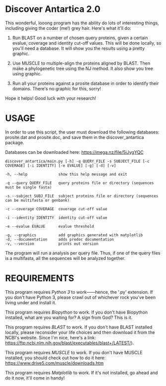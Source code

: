 # Discover Antartica 2.0

This wonderful, looong program has the ability do lots of interesting things, including giving the coder (me!) grey hair.
Here's what it'll do:

  1. Run BLAST on a number of chosen query proteins, given a certain evalue, coverage and identity cut-off values. This will be done locally, so you'll need a database. It will show you the results using a pretty graphic.
  
  2. Use MUSCLE to multiple-align the proteins aligned by BLAST. Then make a phylogenetic tree using the NJ method. It also show you tree using graphic.
  
  3. Run all your proteins against a prosite database in order to identify their domains. There's no graphic for this, sorry!

Hope it helps! Good luck with your research!

# USAGE
In order to use this script, the user must download the following databases: prosite.dat and prosite.doc, and save them in the discover_antartica package.

Databases can be downloaded here: https://mega.nz/file/5iJygYQC

    discover_antartica/main.py [-h] -q QUERY_FILE -s SUBJECT_FILE [-c COVERAGE] [-i IDENTITY] [-e EVALUE] [-g] [-d] [-v]
  
    -h, --help              show this help message and exit
  
    -q --query QUERY_FILE   query proteins file or directory (sequences must be single fasta)
    
    -s --subject SUBJ_FILE  subject proteins file or directory (sequences can be multifasta or genbank)
    
    -c --coverage COVERAGE  coverage cut-off value
    
    -i --identity IDENTITY  identity cut-off value
    
    -e --evalue EVALUE      evalue threshold
    
    -g, --graphics          add graphics generated with matplotlib
    -d, --documentation     adds prodoc documentation
    -v, --version           prints out version

The program will run a analysis per query file. Thus, if one of the query files is a multifasta, all the sequences will be analyzed together. 

#  REQUIREMENTS 
This program requires *Python 3* to work——hence, the '.py' extension. If you don't have Python 3, please crawl out of whichever rock you've been living under and install it.

This program requires *Biopython* to work. If you don't have Biopython installed, what are you waiting for? A sign from God? This is it.

This program requires *BLAST* to work. If you don't have BLAST installed locally, please reconsider your life choices and then download it from the NCBI's website. Since I'm nice, here's a link: https://ftp.ncbi.nlm.nih.gov/blast/executables/blast+/LATEST/).

This program requires *MUSCLE* to work. If you don't have MUSCLE installed, you should check out how to do it here: https://www.drive5.com/muscle/downloads.htm  

This program requires *Matplotlib* to work. If it's not installed, go ahead and do it now, it'll come in handy!

